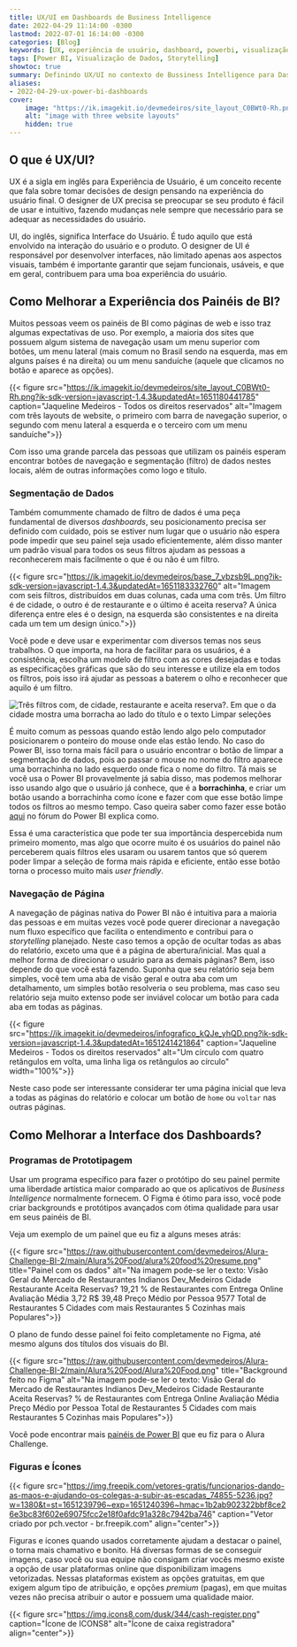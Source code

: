 ```yaml
---
title: UX/UI em Dashboards de Business Intelligence
date: 2022-04-29 11:14:00 -0300
lastmod: 2022-07-01 16:14:00 -0300
categories: [Blog]
keywords: [UX, experiência de usuário, dashboard, powerbi, visualização de dados, business intelligence, storytelling, figma]
tags: [Power BI, Visualização de Dados, Storytelling]
showtoc: true
summary: Definindo UX/UI no contexto de Bussiness Intelligence para Dashboards com exemplos
aliases:
- 2022-04-29-ux-power-bi-dashboards
cover:
    image: "https://ik.imagekit.io/devmedeiros/site_layout_C0BWt0-Rh.png?tr=w-700"
    alt: "image with three website layouts"
    hidden: true
---
```


## O que é UX/UI?

UX é a sigla em inglês para Experiência de Usuário, é um conceito recente que fala sobre tomar decisões de design pensando na experiência do usuário final. O designer de UX precisa se preocupar se seu produto é fácil de usar e intuitivo, fazendo mudanças nele sempre que necessário para se adequar as necessidades do usuário.

UI, do inglês, significa Interface do Usuário. É tudo aquilo que está envolvido na interação do usuário e o produto. O designer de UI é responsável por desenvolver interfaces, não limitado apenas aos aspectos visuais, também é importante garantir que sejam funcionais, usáveis, e que em geral, contribuem para uma boa experiência do usuário.

## Como Melhorar a Experiência dos Painéis de BI?

Muitos pessoas veem os painéis de BI como páginas de web e isso traz algumas expectativas de uso. Por exemplo, a maioria dos sites que possuem algum sistema de navegação usam um menu superior com botões, um menu lateral (mais comum no Brasil sendo na esquerda, mas em alguns países é na direita) ou um menu sanduíche (aquele que clicamos no botão e aparece as opções).

{{< figure src="https://ik.imagekit.io/devmedeiros/site_layout_C0BWt0-Rh.png?ik-sdk-version=javascript-1.4.3&updatedAt=1651180441785" caption="Jaqueline Medeiros - Todos os direitos reservados" alt="Imagem com três layouts de website, o primeiro com barra de navegação superior, o segundo com menu lateral a esquerda e o terceiro com um menu sanduíche">}}

Com isso uma grande parcela das pessoas que utilizam os painéis esperam encontrar botões de navegação e segmentação (filtro) de dados nestes locais, além de outras informações como logo e título.

### Segmentação de Dados

Também comummente chamado de filtro de dados é uma peça fundamental de diversos _dashboards_, seu posicionamento precisa ser definido com cuidado, pois se estiver num lugar que o usuário não espera pode impedir que seu painel seja usado eficientemente, além disso manter um padrão visual para todos os seus filtros ajudam as pessoas a reconhecerem mais facilmente o que é ou não é um filtro.

{{< figure src="https://ik.imagekit.io/devmedeiros/base_7_vbzsb9L.png?ik-sdk-version=javascript-1.4.3&updatedAt=1651183332760" alt="Imagem com seis filtros, distribuídos em duas colunas, cada uma com três. Um filtro é de cidade, o outro é de restaurante e o último é aceita reserva? A única diferença entre eles é o design, na esquerda são consistentes e na direita cada um tem um design único.">}}

Você pode e deve usar e experimentar com diversos temas nos seus trabalhos. O que importa, na hora de facilitar para os usuários, é a consistência, escolha um modelo de filtro com as cores desejadas e todas as especificações gráficas que são do seu interesse e utilize ela em todos os filtros, pois isso irá ajudar as pessoas a baterem o olho e reconhecer que aquilo é um filtro.

![Três filtros com, de cidade, restaurante e aceita reserva?. Em que o da cidade mostra uma borracha ao lado do título e o texto Limpar seleções](https://ik.imagekit.io/devmedeiros/borracha_Xwi_TYTHB.png?ik-sdk-version=javascript-1.4.3&updatedAt=1651183773246#center)

É muito comum as pessoas quando estão lendo algo pelo computador posicionarem o ponteiro do mouse onde elas estão lendo. No caso do Power BI, isso torna mais fácil para o usuário encontrar o botão de limpar a segmentação de dados, pois ao passar o mouse no nome do filtro aparece uma borrachinha no lado esquerdo onde fica o nome do filtro. Tá mais se você usa o Power BI provavelmente já sabia disso, mas podemos melhorar isso usando algo que o usuário já conhece, que é a **borrachinha**, e criar um botão usando a borrachinha como ícone e fazer com que esse botão limpe todos os filtros ao mesmo tempo. Caso queira saber como fazer esse botão [aqui](https://community.powerbi.com/t5/Desktop/Clear-All-Slicers-by-one-button-in-power-bi-desktop/m-p/494518) no fórum do Power BI explica como.

Essa é uma característica que pode ter sua importância despercebida num primeiro momento, mas algo que ocorre muito é os usuários do painel não perceberem quais filtros eles usaram ou usarem tantos que só querem poder limpar a seleção de forma mais rápida e eficiente, então esse botão torna o processo muito mais _user friendly_.

### Navegação de Página

A navegação de páginas nativa do Power BI não é intuitiva para a maioria das pessoas e em muitas vezes você pode querer direcionar a navegação num fluxo específico que facilita o entendimento e contribui para o _storytelling_ planejado. Neste caso temos a opção de ocultar todas as abas do relatório, exceto uma que é a página de abertura/inicial. Mas qual a melhor forma de direcionar o usuário para as demais páginas? Bem, isso depende do que você está fazendo. Suponha que seu relatório seja bem simples, você tem uma aba de visão geral e outra aba com um detalhamento, um simples botão resolveria o seu problema, mas caso seu relatório seja muito extenso pode ser inviável colocar um botão para cada aba em todas as páginas.

{{< figure src="https://ik.imagekit.io/devmedeiros/infografico_kQJe_yhQD.png?ik-sdk-version=javascript-1.4.3&updatedAt=1651241421864" caption="Jaqueline Medeiros - Todos os direitos reservados" alt="Um círculo com quatro retângulos em volta, uma linha liga os retângulos ao círculo" width="100%">}}

Neste caso pode ser interessante considerar ter uma página inicial que leva a todas as páginas do relatório e colocar um botão de `home` ou `voltar` nas outras páginas.

## Como Melhorar a Interface dos Dashboards?

### Programas de Prototipagem

Usar um programa específico para fazer o protótipo do seu painel permite uma liberdade artística maior comparado ao que os aplicativos de _Business Intelligence_ normalmente fornecem. O Figma é ótimo para isso, você pode criar backgrounds e protótipos avançados com ótima qualidade para usar em seus painéis de BI.

Veja um exemplo de um painel que eu fiz a alguns meses atrás:

{{< figure src="https://raw.githubusercontent.com/devmedeiros/Alura-Challenge-BI-2/main/Alura%20Food/alura%20food%20resume.png" title="Painel com os dados" alt="Na imagem pode-se ler o texto: Visão Geral do Mercado de Restaurantes Indianos Dev_Medeiros Cidade Restaurante Aceita Reservas? 19,21 % de Restaurantes com Entrega Online Avaliação Média 3,72 R$ 39,48 Preço Médio por Pessoa 9577 Total de Restaurantes 5 Cidades com mais Restaurantes 5 Cozinhas mais Populares">}}

O plano de fundo desse painel foi feito completamente no Figma, até mesmo alguns dos títulos dos visuais do BI.

{{< figure src="https://raw.githubusercontent.com/devmedeiros/Alura-Challenge-BI-2/main/Alura%20Food/Alura%20Food.png" title="Background feito no Figma" alt="Na imagem pode-se ler o texto: Visão Geral do Mercado de Restaurantes Indianos Dev_Medeiros Cidade Restaurante Aceita Reservas? % de Restaurantes com Entrega Online Avaliação Média Preço Médio por Pessoa Total de Restaurantes 5 Cidades com mais Restaurantes 5 Cozinhas mais Populares">}}

Você pode encontrar mais [painéis de Power BI](/pt/post/alura-challenge-bi-2) que eu fiz para o Alura Challenge.

### Figuras e Ícones

{{< figure src="https://img.freepik.com/vetores-gratis/funcionarios-dando-as-maos-e-ajudando-os-colegas-a-subir-as-escadas_74855-5236.jpg?w=1380&t=st=1651239796~exp=1651240396~hmac=1b2ab902322bbf8ce26e3bc83f602e69075fcc2e18f0afdc91a328c7942ba746" caption="Vetor criado por pch.vector - br.freepik.com" align="center">}}

Figuras e ícones quando usados corretamente ajudam a destacar o painel, o torna mais chamativo e bonito. Há diversas formas de se conseguir imagens, caso você ou sua equipe não consigam criar vocês mesmo existe a opção de usar plataformas online que disponibilizam imagens vetorizadas. Nessas plataformas existem as opções gratuitas, em que exigem algum tipo de atribuição, e opções _premium_ (pagas), em que muitas vezes não precisa atribuir o autor e possuem uma qualidade maior.

{{< figure src="https://img.icons8.com/dusk/344/cash-register.png" caption="Ícone de ICONS8" alt="Ícone de caixa registradora" align="center">}}
